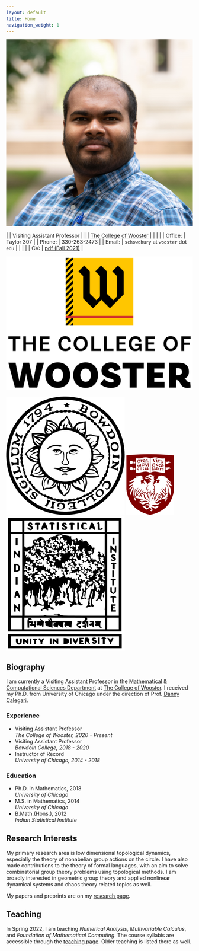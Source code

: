 ```yaml
---
layout: default
title: Home
navigation_weight: 1
---
```


<div class="about">
<div class="picture">

[![Subhadip Chowdhury](assets/photos/me_small.jpg)](assets/photos/)
</div>

<div class="mail">

|        | Visiting Assistant Professor |
|        | [The College of Wooster](https://www.wooster.edu/)  |
|        |    |
| Office: | Taylor 307 |
| Phone: | 330-263-2473 |
| Email: | `schowdhury` at `wooster` dot `edu` |
|        |    |
| CV: | <i class="far fa-file-pdf"></i> [pdf (Fall 2021)](assets/CV.pdf) |

</div>
<div class="shield">
  <div class="current">
     
   ![The College of Wooster](assets/wooster_seal_new.png "Ex Uno Fonte")
  </div>
  <div class="old">
  
   ![Bowdoin College](assets/bowdoin_seal.png "Ut Aquila Versus Coelum")
   ![The University of Chicago](assets/uchicago_shield.png "Crescat scientia; vita excolatur")
   ![Indian Statistical Institute](assets/isi_logo.png "भिन्नेष्वैक्यस्य दर्शनम्")
  </div>
</div>

</div>

<div class='anchor'>

## Biography

I am currently a Visiting Assistant Professor in the [Mathematical & Computational Sciences Department](https://wooster.edu/area/mathematics/) at [The College of Wooster](https://wooster.edu/). I received my Ph.D. from University of Chicago under the direction of Prof. [Danny Calegari](http://math.uchicago.edu/~dannyc/). 

<div class='experience'>

### Experience ###

* Visiting Assistant Professor <br> 
  _The College of Wooster, 2020 - Present_
* Visiting Assistant Professor <br> 
  _Bowdoin College, 2018 - 2020_
* Instructor of Record<br> 
  _University of Chicago, 2014 - 2018_

</div>

<div class='education'>

### Education ###

* Ph.D. in Mathematics, 2018<br>
  _University of Chicago_
* M.S. in Mathematics, 2014<br>
  _University of Chicago_
* B.Math.(Hons.), 2012<br>
  _Indian Statistical Institute_

</div>

</div>

<div class='anchor'>

## Research Interests

My primary research area is low dimensional topological dynamics, especially the theory of nonabelian group actions on the circle. I have also made contributions to the theory of formal languages, with an aim to solve combinatorial group theory problems using topological methods. I am broadly interested in geometric group theory and  applied nonlinear dynamical systems and chaos theory related topics as well.

My papers and preprints are on my [research page](research).

</div>

<div class='anchor'>

## Teaching

In Spring 2022, I am teaching _Numerical Analysis_, _Multivariable Calculus_, and  _Foundation of Mathematical Computing_. The course syllabis are accessible through the [teaching page](teaching). Older teaching is listed there as well.

</div>

